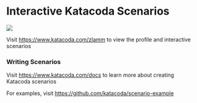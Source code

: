 # Interactive Katacoda Scenarios

[![](http://shields.katacoda.com/katacoda/zlamm/count.svg)](https://www.katacoda.com/zlamm "Get your profile on Katacoda.com")

Visit https://www.katacoda.com/zlamm to view the profile and interactive scenarios

### Writing Scenarios
Visit https://www.katacoda.com/docs to learn more about creating Katacoda scenarios

For examples, visit https://github.com/katacoda/scenario-example
